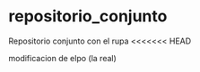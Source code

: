 # repositorio_conjunto
Repositorio conjunto con el rupa <<<<<<< HEAD

modificacion de elpo (la real)
